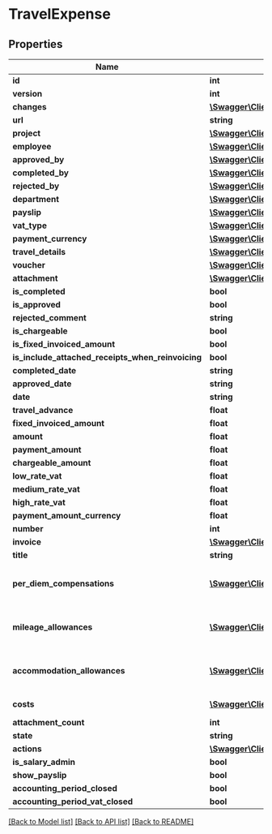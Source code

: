 # TravelExpense

## Properties
Name | Type | Description | Notes
------------ | ------------- | ------------- | -------------
**id** | **int** |  | [optional] 
**version** | **int** |  | [optional] 
**changes** | [**\Swagger\Client\Model\Change[]**](Change.md) |  | [optional] 
**url** | **string** |  | [optional] 
**project** | [**\Swagger\Client\Model\Project**](Project.md) |  | [optional] 
**employee** | [**\Swagger\Client\Model\Employee**](Employee.md) |  | 
**approved_by** | [**\Swagger\Client\Model\Employee**](Employee.md) |  | [optional] 
**completed_by** | [**\Swagger\Client\Model\Employee**](Employee.md) |  | [optional] 
**rejected_by** | [**\Swagger\Client\Model\Employee**](Employee.md) |  | [optional] 
**department** | [**\Swagger\Client\Model\Department**](Department.md) |  | [optional] 
**payslip** | [**\Swagger\Client\Model\Payslip**](Payslip.md) |  | [optional] 
**vat_type** | [**\Swagger\Client\Model\VatType**](VatType.md) |  | [optional] 
**payment_currency** | [**\Swagger\Client\Model\Currency**](Currency.md) |  | [optional] 
**travel_details** | [**\Swagger\Client\Model\TravelDetails**](TravelDetails.md) |  | [optional] 
**voucher** | [**\Swagger\Client\Model\Voucher**](Voucher.md) |  | [optional] 
**attachment** | [**\Swagger\Client\Model\Document**](Document.md) |  | [optional] 
**is_completed** | **bool** |  | [optional] 
**is_approved** | **bool** |  | [optional] 
**rejected_comment** | **string** |  | [optional] 
**is_chargeable** | **bool** |  | [optional] 
**is_fixed_invoiced_amount** | **bool** |  | [optional] 
**is_include_attached_receipts_when_reinvoicing** | **bool** |  | [optional] 
**completed_date** | **string** |  | [optional] 
**approved_date** | **string** |  | [optional] 
**date** | **string** |  | [optional] 
**travel_advance** | **float** |  | [optional] 
**fixed_invoiced_amount** | **float** |  | [optional] 
**amount** | **float** |  | [optional] 
**payment_amount** | **float** |  | [optional] 
**chargeable_amount** | **float** |  | [optional] 
**low_rate_vat** | **float** |  | [optional] 
**medium_rate_vat** | **float** |  | [optional] 
**high_rate_vat** | **float** |  | [optional] 
**payment_amount_currency** | **float** |  | [optional] 
**number** | **int** |  | [optional] 
**invoice** | [**\Swagger\Client\Model\Invoice**](Invoice.md) |  | [optional] 
**title** | **string** |  | [optional] 
**per_diem_compensations** | [**\Swagger\Client\Model\PerDiemCompensation[]**](PerDiemCompensation.md) | Link to individual per diem compensations. | [optional] 
**mileage_allowances** | [**\Swagger\Client\Model\MileageAllowance[]**](MileageAllowance.md) | Link to individual mileage allowances. | [optional] 
**accommodation_allowances** | [**\Swagger\Client\Model\AccommodationAllowance[]**](AccommodationAllowance.md) | Link to individual accommodation allowances. | [optional] 
**costs** | [**\Swagger\Client\Model\Cost[]**](Cost.md) | Link to individual costs. | [optional] 
**attachment_count** | **int** |  | [optional] 
**state** | **string** |  | [optional] 
**actions** | [**\Swagger\Client\Model\Link[]**](Link.md) |  | [optional] 
**is_salary_admin** | **bool** |  | [optional] 
**show_payslip** | **bool** |  | [optional] 
**accounting_period_closed** | **bool** |  | [optional] 
**accounting_period_vat_closed** | **bool** |  | [optional] 

[[Back to Model list]](../README.md#documentation-for-models) [[Back to API list]](../README.md#documentation-for-api-endpoints) [[Back to README]](../README.md)


